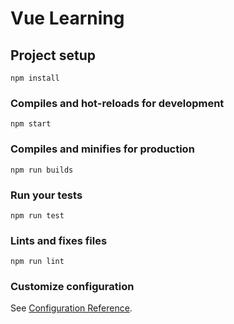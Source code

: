 # Vue Learning

## Project setup

```
npm install
```

### Compiles and hot-reloads for development

```
npm start
```

### Compiles and minifies for production

```
npm run builds
```

### Run your tests

```
npm run test
```

### Lints and fixes files

```
npm run lint
```

### Customize configuration

See [Configuration Reference](https://cli.vuejs.org/config/).
